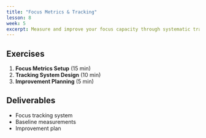 ```yaml
---
title: "Focus Metrics & Tracking"
lesson: 8
week: 5
excerpt: Measure and improve your focus capacity through systematic tracking and analysis.
---
```


## Exercises

1. **Focus Metrics Setup** (15 min)
2. **Tracking System Design** (10 min)
3. **Improvement Planning** (5 min)

## Deliverables

- Focus tracking system
- Baseline measurements
- Improvement plan
